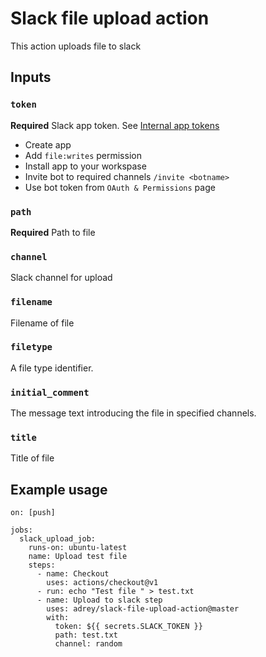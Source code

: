 # Slack file upload action

This action uploads file to slack

## Inputs

### `token`

**Required** Slack app token. See [Internal app tokens](https://slack.com/intl/en-ru/help/articles/215770388-Create-and-regenerate-API-tokens#internal-app-tokens)
* Create app
* Add `file:writes` permission
* Install app to your workspase
* Invite bot to required channels `/invite <botname>`
* Use bot token from `OAuth & Permissions` page
### `path`

**Required** Path to file

### `channel`

Slack channel for upload


### `filename`

Filename of file
   
### `filetype`

A file type identifier.
   
### `initial_comment`

The message text introducing the file in specified channels.
    
### `title`

Title of file
    

## Example usage

```
on: [push]

jobs:
  slack_upload_job:
    runs-on: ubuntu-latest
    name: Upload test file
    steps:
      - name: Checkout
        uses: actions/checkout@v1
      - run: echo "Test file " > test.txt
      - name: Upload to slack step
        uses: adrey/slack-file-upload-action@master
        with:
          token: ${{ secrets.SLACK_TOKEN }}
          path: test.txt
          channel: random
```


